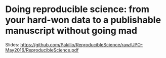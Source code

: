 # Doing reproducible science: from your hard-won data to a publishable manuscript without going mad

Slides: https://github.com/Pakillo/ReproducibleScience/raw/UPO-May2016/ReproducibleScience.pdf
